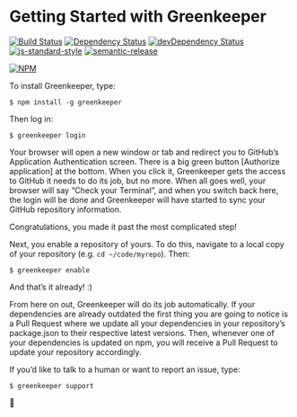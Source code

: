 # Getting Started with Greenkeeper

[![Build Status](https://travis-ci.org/greenkeeperio/greenkeeper.svg?branch=master)](https://travis-ci.org/greenkeeperio/greenkeeper)
[![Dependency Status](https://david-dm.org/greenkeeperio/greenkeeper/master.svg)](https://david-dm.org/greenkeeperio/greenkeeper/master)
[![devDependency Status](https://david-dm.org/greenkeeperio/greenkeeper/master/dev-status.svg)](https://david-dm.org/greenkeeperio/greenkeeper/master#info=devDependencies)
[![js-standard-style](https://img.shields.io/badge/code%20style-standard-brightgreen.svg?style=flat)](https://github.com/feross/standard)
[![semantic-release](https://img.shields.io/badge/%20%20%F0%9F%93%A6%F0%9F%9A%80-semantic--release-e10079.svg)](https://github.com/semantic-release/semantic-release)

[![NPM](https://nodei.co/npm/greenkeeper.png?downloads=true&downloadRank=true&stars=true)](https://nodei.co/npm/greenkeeper/)

To install Greenkeeper, type:

    $ npm install -g greenkeeper

Then log in:

    $ greenkeeper login

Your browser will open a new window or tab and redirect you to
GitHub’s Application Authentication screen. There is a big green
button [Authorize application] at the bottom. When you click it,
Greenkeeper gets the access to GitHub it needs to do its job, but
no more. When all goes well, your browser will say “Check your
Terminal”, and when you switch back here, the login will be done
and Greenkeeper will have started to sync your GitHub repository
information.

Congratulations, you made it past the most complicated step!

Next, you enable a repository of yours. To do this, navigate to a
local copy of your repository (e.g. `cd ~/code/myrepo`). Then:

    $ greenkeeper enable

And that’s it already! :)

From here on out, Greenkeeper will do its job automatically. If your
dependencies are already outdated the first thing you are going to
notice is a Pull Request where we update all your dependencies in
your repository’s package.json to their respective latest versions.
Then, whenever one of your dependencies is updated on npm, you will
receive a Pull Request to update your repository accordingly.

If you’d like to talk to a human or want to report an issue, type:

    $ greenkeeper support

🌴
